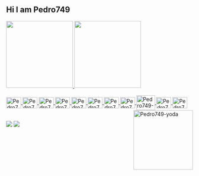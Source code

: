 ## Hi I am Pedro749
 <div>
  <a href="https://github.com/Pedro749">
  <img height="180" width="" src="https://github-readme-stats.vercel.app/api?username=Pedro749&show_icons=true&theme=midnight-purple&include_all_commits=true&count_private=true"/>
  <img height="180" width="" src="https://github-readme-stats.vercel.app/api/top-langs/?username=Pedro749&layout=compact&langs_count=7&theme=midnight-purple"/>
</div>
<div style="display: inline_block"><br>
  <img align="center" alt="Pedro749-Js" height="30" width="40" src="https://cdn.jsdelivr.net/gh/devicons/devicon/icons/javascript/javascript-original.svg" />
  <img align="center" alt="Pedro749-React" height="30" width="40" src="https://cdn.jsdelivr.net/gh/devicons/devicon/icons/react/react-original.svg" />
  <img align="center" alt="Pedro749-HTML" height="30" width="40" src="https://cdn.jsdelivr.net/gh/devicons/devicon/icons/html5/html5-original.svg" />
  <img align="center" alt="Pedro749-CSS" height="30" width="40" src="https://cdn.jsdelivr.net/gh/devicons/devicon/icons/css3/css3-original.svg" />
  <img align="center" alt="Pedro749-SASS" height="30" width="40" src="https://cdn.jsdelivr.net/gh/devicons/devicon/icons/sass/sass-original.svg" />
  <img align="center" alt="Pedro749-NPM" height="30" width="40" src="https://cdn.jsdelivr.net/gh/devicons/devicon/icons/npm/npm-original-wordmark.svg" />
  <img align="center" alt="Pedro749-NODEJS" height="30" width="40" src="https://cdn.jsdelivr.net/gh/devicons/devicon/icons/nodejs/nodejs-original.svg" />
  <img align="center" alt="Pedro749-PHP" height="30" width="40" src="https://cdn.jsdelivr.net/gh/devicons/devicon/icons/php/php-original.svg" />
  <img align="center" alt="Pedro749-MYSQL" height="40" width="50" src="https://cdn.jsdelivr.net/gh/devicons/devicon/icons/mysql/mysql-original-wordmark.svg" />
  <img align="center" alt="Pedro749-GIT" height="30" width="40" src="https://cdn.jsdelivr.net/gh/devicons/devicon/icons/git/git-original.svg" />
  <img align="center" alt="Pedro749-GIT" height="30" width="40" src="https://cdn.jsdelivr.net/gh/devicons/devicon/icons/linux/linux-original.svg" />
  <img align="right" alt="Pedro749-yoda" height="160em" width="160em" src="https://media.giphy.com/media/a8rlSHPozsTEuh1ibJ/giphy.gif">
</div>

  ##
 
<div> 
  <a href = "mailto:pedropereiraflorent@hotmail.com"><img src="https://img.shields.io/badge/-EMAIL-%23333?style=for-the-badge&logo=letter&logoColor=white" target="_blank"></a>
  <a href="https://br.linkedin.com/in/pedro-augusto-pereira-florentino-5435111ab" target="_blank"><img src="https://img.shields.io/badge/-LinkedIn-%230077B5?style=for-the-badge&logo=linkedin&logoColor=white" target="_blank"></a>  
</div>
